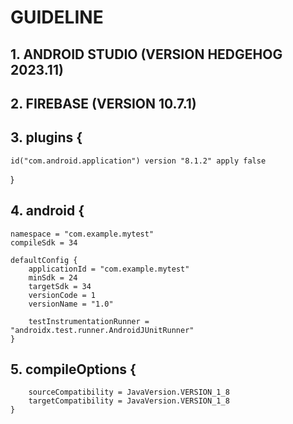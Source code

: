 # GUIDELINE

## 1. ANDROID STUDIO (VERSION HEDGEHOG 2023.11)

## 2. FIREBASE (VERSION 10.7.1)

## 3. plugins {

    id("com.android.application") version "8.1.2" apply false

}

## 4. android {

    namespace = "com.example.mytest"
    compileSdk = 34

    defaultConfig {
        applicationId = "com.example.mytest"
        minSdk = 24
        targetSdk = 34
        versionCode = 1
        versionName = "1.0"

        testInstrumentationRunner = "androidx.test.runner.AndroidJUnitRunner"
    }

## 5. compileOptions {

        sourceCompatibility = JavaVersion.VERSION_1_8
        targetCompatibility = JavaVersion.VERSION_1_8
    }
